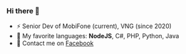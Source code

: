 ### Hi there 👋

<!--
- 😄 I'm Gay programmer
-->
- ⚡ Senior Dev of MobiFone (current), VNG (since 2020)
- 🌱 My favorite languages: **NodeJS**, C#, PHP, Python, Java
- 💬 Contact me on [Facebook](https://www.facebook.com/nghiadev/)
<!--
**vnghia1308/vnghia1308** is a ✨ _special_ ✨ repository because its `README.md` (this file) appears on your GitHub profile.

Here are some ideas to get you started:

- 🔭 I’m currently working on ...
- 🌱 I’m currently learning ...
- 👯 I’m looking to collaborate on ...
- 🤔 I’m looking for help with ...
- 💬 Ask me about ...
- 📫 How to reach me: ...
- 😄 Pronouns: ...
- ⚡ Fun fact: ...
-->
